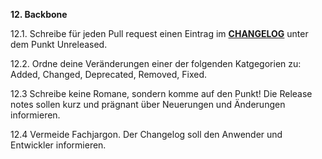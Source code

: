 **12. Backbone**

12.1. Schreibe für jeden Pull request einen Eintrag im **[CHANGELOG](../../CHANGELOG.md)** unter dem Punkt Unreleased.

12.2. Ordne deine Veränderungen einer der folgenden Katgegorien zu: Added, Changed, Deprecated, Removed, Fixed.

12.3 Schreibe keine Romane, sondern komme auf den Punkt! Die Release notes sollen kurz und prägnant über Neuerungen und Änderungen informieren.

12.4 Vermeide Fachjargon. Der Changelog soll den Anwender und Entwickler informieren.